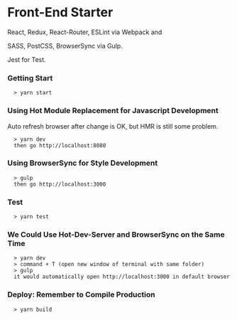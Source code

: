 # Front-End Starter

React, Redux, React-Router, ESLint via Webpack and

SASS, PostCSS, BrowserSync via Gulp.

Jest for Test.

### Getting Start ###
```
  > yarn start
```

### Using Hot Module Replacement for Javascript Development ###
Auto refresh browser after change is OK, but HMR is still some problem.
```
  > yarn dev
  then go http://localhost:8080
```

### Using BrowserSync for Style Development ###
```
  > gulp
  then go http://localhost:3000
```

### Test ###
```
  > yarn test
```

### We Could Use Hot-Dev-Server and BrowserSync on the Same Time ###
```
  > yarn dev
  > command + T (open new window of terminal with same folder)
  > gulp
  it would automatically open http://localhost:3000 in default browser
```

### Deploy: Remember to Compile Production ###
```
  > yarn build
```
